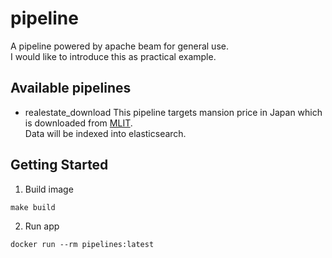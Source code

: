# pipeline

A pipeline powered by apache beam for general use.  
I would like to introduce this as practical example.

## Available pipelines

* realestate_download
This pipeline targets mansion price in Japan which is downloaded from [MLIT](https://www.land.mlit.go.jp/webland/servlet/MainServlet).  
Data will be indexed into elasticsearch.

## Getting Started

1. Build image
```markdown
make build
```

2. Run app
```markdown
docker run --rm pipelines:latest
```
